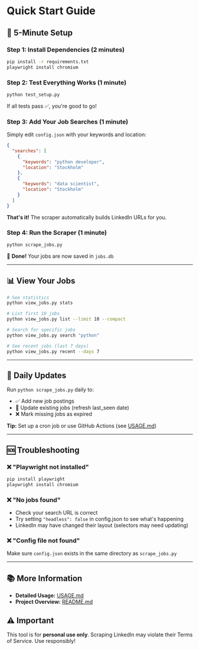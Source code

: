 # Quick Start Guide

## 🚀 5-Minute Setup

### Step 1: Install Dependencies (2 minutes)
```bash
pip install -r requirements.txt
playwright install chromium
```

### Step 2: Test Everything Works (1 minute)
```bash
python test_setup.py
```
If all tests pass ✅, you're good to go!

### Step 3: Add Your Job Searches (1 minute)

Simply edit `config.json` with your keywords and location:

```json
{
  "searches": [
    {
      "keywords": "python developer",
      "location": "Stockholm"
    },
    {
      "keywords": "data scientist",
      "location": "Stockholm"
    }
  ]
}
```

**That's it!** The scraper automatically builds LinkedIn URLs for you.

### Step 4: Run the Scraper (1 minute)
```bash
python scrape_jobs.py
```

🎉 **Done!** Your jobs are now saved in `jobs.db`

---

## 📊 View Your Jobs

```bash
# See statistics
python view_jobs.py stats

# List first 10 jobs
python view_jobs.py list --limit 10 --compact

# Search for specific jobs
python view_jobs.py search "python"

# See recent jobs (last 7 days)
python view_jobs.py recent --days 7
```

---

## 🔄 Daily Updates

Run `python scrape_jobs.py` daily to:
- ✅ Add new job postings
- 🔄 Update existing jobs (refresh last_seen date)
- ❌ Mark missing jobs as expired

**Tip:** Set up a cron job or use GitHub Actions (see [USAGE.md](USAGE.md))

---

## 🆘 Troubleshooting

### ❌ "Playwright not installed"
```bash
pip install playwright
playwright install chromium
```

### ❌ "No jobs found"
- Check your search URL is correct
- Try setting `"headless": false` in config.json to see what's happening
- LinkedIn may have changed their layout (selectors may need updating)

### ❌ "Config file not found"
Make sure `config.json` exists in the same directory as `scrape_jobs.py`

---

## 📚 More Information

- **Detailed Usage:** [USAGE.md](USAGE.md)
- **Project Overview:** [README.md](README.md)

## ⚠️ Important

This tool is for **personal use only**. Scraping LinkedIn may violate their Terms of Service. Use responsibly!

